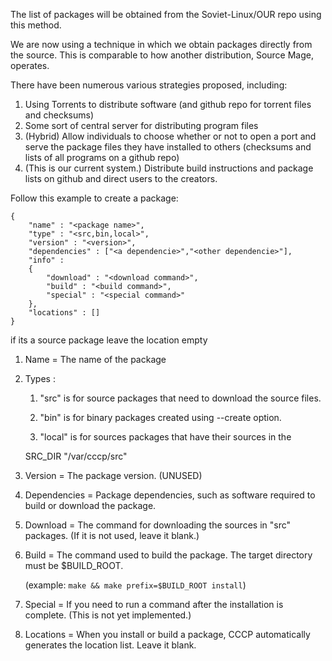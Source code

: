 The list of packages will be obtained from the Soviet-Linux/OUR repo using this method.

We are now using a technique in which we obtain packages directly from the source. This is comparable to how another distribution, Source Mage, operates.

There have been numerous various strategies proposed, including:

1. Using Torrents to distribute software (and github repo for torrent files and checksums)
1. Some sort of central server for distributing program files
1. (Hybrid) Allow individuals to choose whether or not to open a port and serve the package files they have installed to others (checksums and lists of all programs on a github repo)
1. (This is our current system.) Distribute build instructions and package lists on github and direct users to the creators.

Follow this example to create a package:
```
{
    "name" : "<package name>",
    "type" : "<src,bin,local>",
    "version" : "<version>",
    "dependencies" : ["<a dependencie>","<other dependencie>"],
    "info" : 
    {
        "download" : "<download command>",
        "build" : "<build command>",
        "special" : "<special command>"
    },
    "locations" : []
}
```
if its a source package leave the location empty

1. Name = The name of the package

1. Types :
    1. "src" is for source packages that need to download the source files.

    1. "bin" is for binary packages created using --create option.

    1. "local" is for sources packages that have their sources in the
    
    SRC_DIR "/var/cccp/src"



1. Version = The package version. (UNUSED)

1. Dependencies = Package dependencies, such as software required to build or download the package.

1. Download = The command for downloading the sources in "src" packages. (If it is not used, leave it blank.)

1. Build = The command used to build the package. The target directory must be $BUILD_ROOT.
   
   (example: `make && make prefix=$BUILD_ROOT install`)

1. Special =
If you need to run a command after the installation is complete. (This is not yet implemented.)

1. Locations =
When you install or build a package, CCCP automatically generates the location list. Leave it blank.
